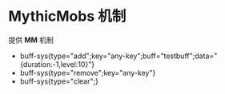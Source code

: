 # MythicMobs 机制

提供 **MM** 机制

- buff-sys{type="add";key="any-key";buff="testbuff";data="{duration:-1,level:10}"}
- buff-sys{type="remove";key="any-key"}
- buff-sys{type="clear";}
